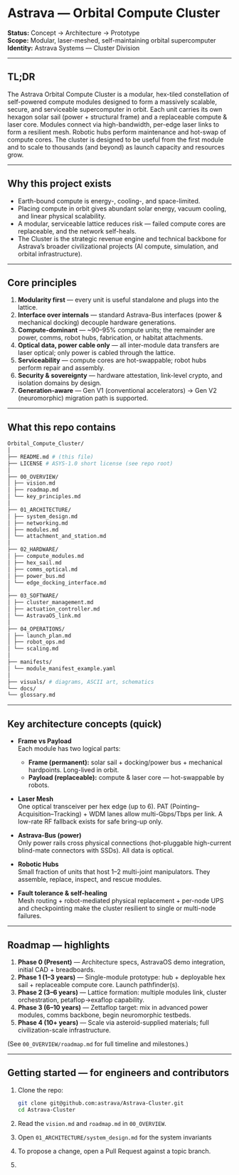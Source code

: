 <!-- SPDX-License-Identifier: ASYS-1.0 -->
# Astrava — Orbital Compute Cluster

**Status:** Concept → Architecture → Prototype  
**Scope:** Modular, laser-meshed, self-maintaining orbital supercomputer  
**Identity:** Astrava Systems — Cluster Division

---

## TL;DR
The Astrava Orbital Compute Cluster is a modular, hex-tiled constellation of self-powered compute modules designed to form a massively scalable, secure, and serviceable supercomputer in orbit. Each unit carries its own hexagon solar sail (power + structural frame) and a replaceable compute & laser core. Modules connect via high-bandwidth, per-edge laser links to form a resilient mesh. Robotic hubs perform maintenance and hot-swap of compute cores. The cluster is designed to be useful from the first module and to scale to thousands (and beyond) as launch capacity and resources grow.

---

## Why this project exists
- Earth-bound compute is energy-, cooling-, and space-limited.  
- Placing compute in orbit gives abundant solar energy, vacuum cooling, and linear physical scalability.  
- A modular, serviceable lattice reduces risk — failed compute cores are replaceable, and the network self-heals.  
- The Cluster is the strategic revenue engine and technical backbone for Astrava’s broader civilizational projects (AI compute, simulation, and orbital infrastructure).

---

## Core principles
1. **Modularity first** — every unit is useful standalone and plugs into the lattice.  
2. **Interface over internals** — standard Astrava-Bus interfaces (power & mechanical docking) decouple hardware generations.  
3. **Compute-dominant** — ~90–95% compute units; the remainder are power, comms, robot hubs, fabrication, or habitat attachments.  
4. **Optical data, power cable only** — all inter-module data transfers are laser optical; only power is cabled through the lattice.  
5. **Serviceability** — compute cores are hot-swappable; robot hubs perform repair and assembly.  
6. **Security & sovereignty** — hardware attestation, link-level crypto, and isolation domains by design.  
7. **Generation-aware** — Gen V1 (conventional accelerators) → Gen V2 (neuromorphic) migration path is supported.

---

## What this repo contains
```bash
Orbital_Compute_Cluster/
│
├── README.md # (this file)
├── LICENSE # ASYS-1.0 short license (see repo root)
│
├── 00_OVERVIEW/
│ ├── vision.md
│ ├── roadmap.md
│ └── key_principles.md
│
├── 01_ARCHITECTURE/
│ ├── system_design.md
│ ├── networking.md
│ ├── modules.md
│ └── attachment_and_station.md
│
├── 02_HARDWARE/
│ ├── compute_modules.md
│ ├── hex_sail.md
│ ├── comms_optical.md
│ ├── power_bus.md
│ └── edge_docking_interface.md
│
├── 03_SOFTWARE/
│ ├── cluster_management.md
│ ├── actuation_controller.md
│ └── AstravaOS_link.md
│
├── 04_OPERATIONS/
│ ├── launch_plan.md
│ ├── robot_ops.md
│ └── scaling.md
│
├── manifests/
│ └── module_manifest_example.yaml
│
├── visuals/ # diagrams, ASCII art, schematics
└── docs/
└── glossary.md
```

---

## Key architecture concepts (quick)
- **Frame vs Payload**  
  Each module has two logical parts:
  - **Frame (permanent):** solar sail + docking/power bus + mechanical hardpoints. Long-lived in orbit.
  - **Payload (replaceable):** compute & laser core — hot-swappable by robots.

- **Laser Mesh**  
  One optical transceiver per hex edge (up to 6). PAT (Pointing–Acquisition–Tracking) + WDM lanes allow multi-Gbps/Tbps per link. A low-rate RF fallback exists for safe bring-up only.

- **Astrava-Bus (power)**  
  Only power rails cross physical connections (hot-pluggable high-current blind-mate connectors with SSDs). All data is optical.

- **Robotic Hubs**  
  Small fraction of units that host 1–2 multi-joint manipulators. They assemble, replace, inspect, and rescue modules.

- **Fault tolerance & self-healing**  
  Mesh routing + robot-mediated physical replacement + per-node UPS and checkpointing make the cluster resilient to single or multi-node failures.

---

## Roadmap — highlights
1. **Phase 0 (Present)** — Architecture specs, AstravaOS demo integration, initial CAD + breadboards.  
2. **Phase 1 (1–3 years)** — Single-module prototype: hub + deployable hex sail + replaceable compute core. Launch pathfinder(s).  
3. **Phase 2 (3–6 years)** — Lattice formation: multiple modules link, cluster orchestration, petaflop→exaflop capability.  
4. **Phase 3 (6–10 years)** — Zettaflop target: mix in advanced power modules, comms backbone, begin neuromorphic testbeds.  
5. **Phase 4 (10+ years)** — Scale via asteroid-supplied materials; full civilization-scale infrastructure.

(See `00_OVERVIEW/roadmap.md` for full timeline and milestones.)

---

## Getting started — for engineers and contributors
1. Clone the repo:
   
   ```bash
   git clone git@github.com:astrava/Astrava-Cluster.git
   cd Astrava-Cluster

2. Read the `vision.md` and `roadmap.md` in `00_OVERVIEW`.
3. Open `01_ARCHITECTURE/system_design.md` for the system invariants
4. To propose a change, open a Pull Request against a topic branch. 
2. 

